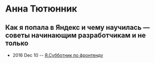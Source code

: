 # Анна Тютюнник

## Как я попала в Яндекс и чему научилась — советы начинающим разработчикам и не только
- 2016 Dec 10 -- [Я.Субботник по фронтенду](https://events.yandex.ru/lib/talks/4255/)    
